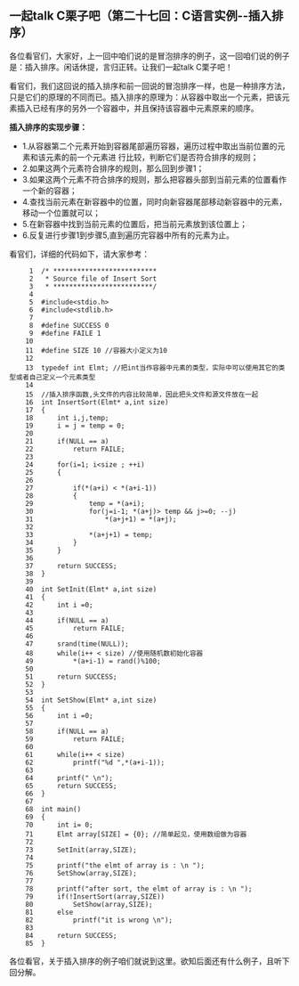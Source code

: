 ## 一起talk C栗子吧（第二十七回：C语言实例--插入排序）

各位看官们，大家好，上一回中咱们说的是冒泡排序的例子，这一回咱们说的例子是：插入排序。闲话休提，言归正转。让我们一起talk C栗子吧！ 

看官们，我们这回说的插入排序和前一回说的冒泡排序一样，也是一种排序方法，只是它们的原理的不同而已。插入排序的原理为：从容器中取出一个元素，把该元素插入已经有序的另外一个容器中，并且保持该容器中元素原来的顺序。

**插入排序的实现步骤：**
- 1.从容器第二个元素开始到容器尾部遍历容器，遍历过程中取出当前位置的元素和该元素的前一个元素进
行比较，判断它们是否符合排序的规则；
- 2.如果这两个元素符合排序的规则，那么回到步骤1；
- 3.如果这两个元素不符合排序的规则，那么把容器头部到当前元素的位置看作一个新的容器；
- 4.查找当前元素在新容器中的位置，同时向新容器尾部移动新容器中的元素，移动一个位置就可以；
- 5.在新容器中找到当前元素的位置后，把当前元素放到该位置上；
- 6.反复进行步骤1到步骤5,直到遍历完容器中所有的元素为止。

看官们，详细的代码如下，请大家参考：
```
     1	/* **************************
     2	 * Source file of Insert Sort
     3	 * *************************/
     4	
     5	#include<stdio.h>
     6	#include<stdlib.h>
     7	
     8	#define SUCCESS 0
     9	#define FAILE 1
    10	
    11	#define SIZE 10 //容器大小定义为10
    12	
    13	typedef int Elmt; //把int当作容器中元素的类型，实际中可以使用其它的类型或者自己定义一个元素类型
    14	
    15	//插入排序函数,头文件的内容比较简单，因此把头文件和源文件放在一起
    16	int InsertSort(Elmt* a,int size)
    17	{
    18		int i,j,temp;
    19		i = j = temp = 0;
    20	
    21		if(NULL == a)
    22			return FAILE;
    23	
    24		for(i=1; i<size ; ++i)
    25		{
    26	
    27			if(*(a+i) < *(a+i-1))
    28			{
    29				temp = *(a+i);
    30				for(j=i-1; *(a+j)> temp && j>=0; --j)
    31					*(a+j+1) = *(a+j);
    32	
    33				*(a+j+1) = temp;
    34			}
    35		}
    36	
    37		return SUCCESS;
    38	}
    39	
    40	int SetInit(Elmt* a,int size)
    41	{
    42		int i =0;
    43	
    44		if(NULL == a)
    45			return FAILE;
    46	
    47		srand(time(NULL));
    48		while(i++ < size) //使用随机数初始化容器
    49			*(a+i-1) = rand()%100;
    50	
    51		return SUCCESS;
    52	}
    53	
    54	int SetShow(Elmt* a,int size)
    55	{
    56		int i =0;
    57	
    58		if(NULL == a)
    59			return FAILE;
    60	
    61		while(i++ < size)
    62			printf("%d ",*(a+i-1));
    63	
    64		printf(" \n");
    65		return SUCCESS;
    66	}
    67	
    68	int main()
    69	{
    70		int i= 0;
    71		Elmt array[SIZE] = {0}; //简单起见，使用数组做为容器
    72	
    73		SetInit(array,SIZE);
    74	
    75		printf("the elmt of array is : \n ");
    76		SetShow(array,SIZE);
    77	
    78		printf("after sort, the elmt of array is : \n ");
    79		if(!InsertSort(array,SIZE))
    80			SetShow(array,SIZE);
    81		else
    82			printf("it is wrong \n");
    83	
    84		return SUCCESS;
    85	}

```
各位看官，关于插入排序的例子咱们就说到这里。欲知后面还有什么例子，且听下回分解。
